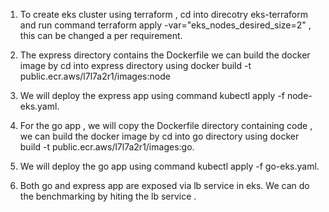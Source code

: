 1) To create eks cluster using terraform , cd into direcotry eks-terraform and run command 
terraform apply -var="eks_nodes_desired_size=2" , this can be changed a per requirement.

2) The express directory contains the Dockerfile we can build the docker image by cd into express directory using 
docker build -t public.ecr.aws/l7l7a2r1/images:node 

3) We will deploy the express app  using command kubectl apply -f node-eks.yaml.

4) For the go app , we will copy the Dockerfile directory containing code , we can build the docker image by cd into go directory using 
docker build -t public.ecr.aws/l7l7a2r1/images:go.

5) We will deploy the go app  using command kubectl apply -f go-eks.yaml.

6) Both go and express app are exposed via lb service in eks.  We can  do the benchmarking by hiting the lb service .
   


    
  

